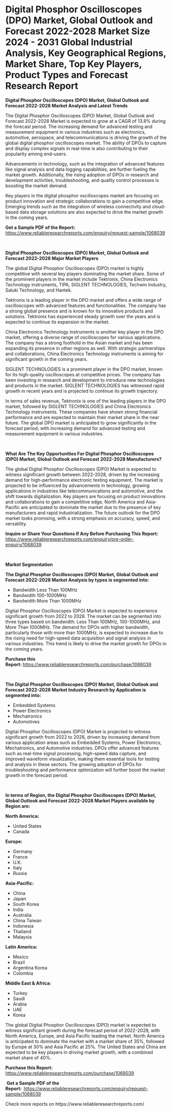 <p><h1>Digital Phosphor Oscilloscopes (DPO) Market, Global Outlook and Forecast 2022-2028 Market Size 2024 - 2031 Global Industrial Analysis, Key Geographical Regions, Market Share, Top Key Players, Product Types and Forecast Research Report</h1></p><p><strong>Digital Phosphor Oscilloscopes (DPO) Market, Global Outlook and Forecast 2022-2028 Market Analysis and Latest Trends</strong></p>
<p><p>The Digital Phosphor Oscilloscopes (DPO) Market, Global Outlook and Forecast 2022-2028 Market is expected to grow at a CAGR of 13.8% during the forecast period. The increasing demand for advanced testing and measurement equipment in various industries such as electronics, automotive, aerospace, and telecommunications is driving the growth of the global digital phosphor oscilloscopes market. The ability of DPOs to capture and display complex signals in real-time is also contributing to their popularity among end-users.</p><p>Advancements in technology, such as the integration of advanced features like signal analysis and data logging capabilities, are further fueling the market growth. Additionally, the rising adoption of DPOs in research and development activities, troubleshooting, and quality control processes is boosting the market demand.</p><p>Key players in the digital phosphor oscilloscopes market are focusing on product innovation and strategic collaborations to gain a competitive edge. Emerging trends such as the integration of wireless connectivity and cloud-based data storage solutions are also expected to drive the market growth in the coming years.</p></p>
<p><strong>Get a Sample PDF of the Report:&nbsp;</strong> <a href="https://www.reliableresearchreports.com/enquiry/request-sample/1068039">https://www.reliableresearchreports.com/enquiry/request-sample/1068039</a></p>
<p>&nbsp;</p>
<p><strong>Digital Phosphor Oscilloscopes (DPO) Market, Global Outlook and Forecast 2022-2028 Major Market Players</strong></p>
<p><p>The global Digital Phosphor Oscilloscopes (DPO) market is highly competitive with several key players dominating the market share. Some of the prominent players in the market include Tektronix, China Electronics Technology instruments, TIPA, SIGLENT TECHNOLOGIES, Techwin Industry, Saluki Technology, and Hantek.</p><p>Tektronix is a leading player in the DPO market and offers a wide range of oscilloscopes with advanced features and functionalities. The company has a strong global presence and is known for its innovative products and solutions. Tektronix has experienced steady growth over the years and is expected to continue its expansion in the market.</p><p>China Electronics Technology instruments is another key player in the DPO market, offering a diverse range of oscilloscopes for various applications. The company has a strong foothold in the Asian market and has been expanding its presence in other regions as well. With strategic partnerships and collaborations, China Electronics Technology instruments is aiming for significant growth in the coming years.</p><p>SIGLENT TECHNOLOGIES is a prominent player in the DPO market, known for its high-quality oscilloscopes at competitive prices. The company has been investing in research and development to introduce new technologies and products in the market. SIGLENT TECHNOLOGIES has witnessed rapid growth in recent years and is projected to continue its growth trajectory.</p><p>In terms of sales revenue, Tektronix is one of the leading players in the DPO market, followed by SIGLENT TECHNOLOGIES and China Electronics Technology instruments. These companies have shown strong financial performance and are expected to maintain their market share in the near future. The global DPO market is anticipated to grow significantly in the forecast period, with increasing demand for advanced testing and measurement equipment in various industries.</p></p>
<p>&nbsp;</p>
<p><strong>What Are The Key Opportunities For Digital Phosphor Oscilloscopes (DPO) Market, Global Outlook and Forecast 2022-2028 Manufacturers?</strong></p>
<p><p>The global Digital Phosphor Oscilloscopes (DPO) Market is expected to witness significant growth between 2022-2028, driven by the increasing demand for high-performance electronic testing equipment. The market is projected to be influenced by advancements in technology, growing applications in industries like telecommunications and automotive, and the shift towards digitalization. Key players are focusing on product innovations and collaborations to gain a competitive edge. North America and Asia-Pacific are anticipated to dominate the market due to the presence of key manufacturers and rapid industrialization. The future outlook for the DPO market looks promising, with a strong emphasis on accuracy, speed, and versatility.</p></p>
<p><strong>Inquire or Share Your Questions If Any Before Purchasing This Report:</strong> <a href="https://www.reliableresearchreports.com/enquiry/pre-order-enquiry/1068039">https://www.reliableresearchreports.com/enquiry/pre-order-enquiry/1068039</a></p>
<p>&nbsp;</p>
<p><strong>Market Segmentation</strong></p>
<p><strong>The Digital Phosphor Oscilloscopes (DPO) Market, Global Outlook and Forecast 2022-2028 Market Analysis by types is segmented into:</strong></p>
<p><ul><li>Bandwidth Less Than 100MHz</li><li>Bandwidth 100-1000MHz</li><li>Bandwidth More Than 1000MHz</li></ul></p>
<p><p>Digital Phosphor Oscilloscopes (DPO) Market is expected to experience significant growth from 2022 to 2028. The market can be segmented into three types based on bandwidth: Less Than 100MHz, 100-1000MHz, and More Than 1000MHz. The demand for DPOs with higher bandwidth, particularly those with more than 1000MHz, is expected to increase due to the rising need for high-speed data acquisition and signal analysis in various industries. This trend is likely to drive the market growth for DPOs in the coming years.</p></p>
<p><strong>Purchase this Report:&nbsp;</strong><a href="https://www.reliableresearchreports.com/purchase/1068039">https://www.reliableresearchreports.com/purchase/1068039</a></p>
<p>&nbsp;</p>
<p><strong>The Digital Phosphor Oscilloscopes (DPO) Market, Global Outlook and Forecast 2022-2028 Market Industry Research by Application is segmented into:</strong></p>
<p><ul><li>Embedded Systems</li><li>Power Electronics</li><li>Mechatronics</li><li>Automotives</li></ul></p>
<p><p>Digital Phosphor Oscilloscopes (DPO) Market is projected to witness significant growth from 2022 to 2028, driven by increasing demand from various application areas such as Embedded Systems, Power Electronics, Mechatronics, and Automotive industries. DPOs offer advanced features such as real-time signal processing, high-speed data capture, and improved waveform visualization, making them essential tools for testing and analysis in these sectors. The growing adoption of DPOs for troubleshooting and performance optimization will further boost the market growth in the forecast period.</p></p>
<p>&nbsp;</p>
<p><strong>In terms of Region, the Digital Phosphor Oscilloscopes (DPO) Market, Global Outlook and Forecast 2022-2028 Market Players available by Region are:</strong></p>
<p>
    <p> <strong> North America: </strong>
        <ul>
            <li>United States</li>
            <li>Canada</li>
        </ul>
        </p> 
    <p> <strong> Europe: </strong>
        <ul>
            <li>Germany</li>
            <li>France</li>
            <li>U.K.</li>
            <li>Italy</li>
            <li>Russia</li>
        </ul>
        </p> 
    <p> <strong> Asia-Pacific: </strong>
        <ul>
            <li>China</li>
            <li>Japan</li>
            <li>South Korea</li>
            <li>India</li>
            <li>Australia</li>
            <li>China Taiwan</li>
            <li>Indonesia</li>
            <li>Thailand</li>
            <li>Malaysia</li>
        </ul>
        </p> 
    <p> <strong> Latin America: </strong>
        <ul>
            <li>Mexico</li>
            <li>Brazil</li>
            <li>Argentina Korea</li>
            <li>Colombia</li>
        </ul>
        </p> 
    <p> <strong> Middle East & Africa: </strong>
        <ul>
            <li>Turkey</li>
            <li>Saudi</li>
            <li>Arabia</li>
            <li>UAE</li>
            <li>Korea</li>
        </ul>
    </p>
    </p>
<p><p>The global Digital Phosphor Oscilloscopes (DPO) market is expected to witness significant growth during the forecast period of 2022-2028, with North America, Europe, and Asia Pacific leading the market. North America is anticipated to dominate the market with a market share of 35%, followed by Europe at 30% and Asia Pacific at 25%. The United States and China are expected to be key players in driving market growth, with a combined market share of 40%.</p></p>
<p><strong>Purchase this Report: </strong><a href="https://www.reliableresearchreports.com/purchase/1068039">https://www.reliableresearchreports.com/purchase/1068039</a></p>
<p>&nbsp;<strong>Get a Sample PDF of the Report:&nbsp;&nbsp;</strong><a href="https://www.reliableresearchreports.com/enquiry/request-sample/1068039">https://www.reliableresearchreports.com/enquiry/request-sample/1068039</a></p>
<p><strong></strong></p>
<p>Check more reports on https://www.reliableresearchreports.com/</p>